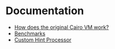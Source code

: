 # Documentation
* [How does the original Cairo VM work?](./python_vm/)
* [Benchmarks](./benchmarks/)
* [Custom Hint Processor](./hint_processor/)
